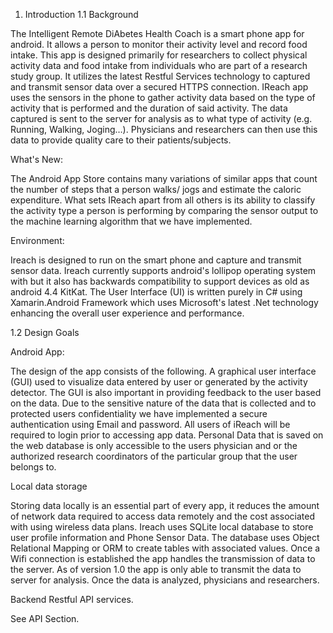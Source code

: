 1. Introduction
1.1 Background


The Intelligent Remote DiAbetes Health Coach is a smart phone app for android. It allows a person to monitor their activity level and record food intake. This app is designed primarily for researchers to collect physical activity data and food intake from individuals who are part of a research study group. It utilizes the latest Restful Services technology to captured and transmit sensor data over a secured HTTPS connection. IReach app uses the sensors in the phone to gather activity data based on the type of activity that is performed and the duration of said activity. The data captured is sent to the server for analysis as to what type of activity (e.g. Running, Walking, Joging…). Physicians and researchers can then use this data to provide quality care to their patients/subjects.


What's New:

The Android App Store contains many variations of similar apps that count the number of steps that a person walks/ jogs and estimate the caloric expenditure. What sets IReach apart from all others is its ability to classify  the activity type a person is performing by comparing the sensor output to the machine learning algorithm that we have implemented. 


Environment:

Ireach is designed to run on the smart phone and capture and transmit sensor data. Ireach currently supports android's lollipop operating system with but it also has backwards compatibility to support devices as old as android 4.4 KitKat. The User Interface (UI) is written purely in C# using Xamarin.Android Framework which uses Microsoft's latest .Net technology enhancing the overall user experience and performance. 


1.2 Design Goals


Android App:

The design of the app consists of the following. A graphical user interface (GUI) used to visualize data entered by user or generated by the activity detector. The GUI is also important in providing feedback to the user based on the data. Due to the sensitive nature of the data that is collected and to protected users confidentiality we have implemented a secure authentication using Email and password. All users of iReach will be required to login prior to accessing app data. Personal Data that is saved on the web database is only accessible to the users physician and or the authorized research coordinators of the particular group that the user belongs to.

Local data storage 
		
Storing data locally is an essential part of every app, it reduces the amount of network data required to access data remotely and the cost associated with using wireless data plans. Ireach uses SQLite local database to store user profile information and Phone Sensor Data. The database uses Object Relational Mapping or ORM to create tables with associated values. Once a Wifi connection is established the app handles the transmission of data to the server. As of version 1.0 the app is only able to transmit the data to server for analysis. Once the data is analyzed, physicians and researchers.

Backend Restful API services.

See API Section.



